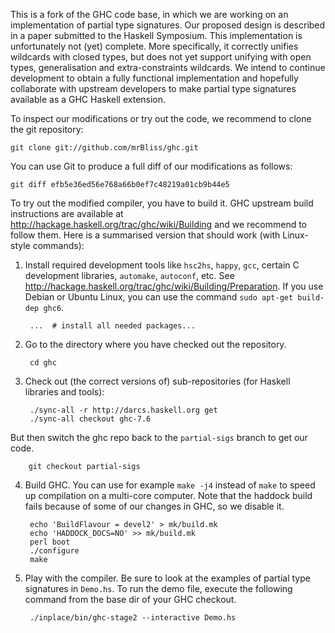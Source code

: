 This is a fork of the GHC code base, in which we are working on an
implementation of partial type signatures. Our proposed design is described in
a paper submitted to the Haskell Symposium. This implementation is
unfortunately not (yet) complete. More specifically, it correctly unifies
wildcards with closed types, but does not yet support unifying with open
types, generalisation and extra-constraints wildcards. We intend to continue
development to obtain a fully functional implementation and hopefully
collaborate with upstream developers to make partial type signatures available
as a GHC Haskell extension.

To inspect our modifications or try out the code, we recommend to
clone the git repository:

    git clone git://github.com/mrBliss/ghc.git

You can use Git to produce a full diff of our modifications as follows:

    git diff efb5e36ed56e768a66b0ef7c48219a01cb9b44e5

To try out the modified compiler, you have to build it. GHC upstream build
instructions are available at
http://hackage.haskell.org/trac/ghc/wiki/Building and we recommend to
follow them. Here is a summarised version that should work (with Linux-style
commands):

1. Install required development tools like `hsc2hs`, `happy`, `gcc`, certain C
   development libraries, `automake`, `autoconf`, etc. See
   http://hackage.haskell.org/trac/ghc/wiki/Building/Preparation. If you use
   Debian or Ubuntu Linux, you can use the command `sudo apt-get build-dep
   ghc6`.

        ...  # install all needed packages...

2. Go to the directory where you have checked out the repository.

        cd ghc

3. Check out (the correct versions of) sub-repositories (for Haskell libraries
   and tools):

        ./sync-all -r http://darcs.haskell.org get
        ./sync-all checkout ghc-7.6

  But then switch the ghc repo back to the `partial-sigs` branch to get our
  code.

        git checkout partial-sigs

4. Build GHC. You can use for example `make -j4` instead of `make` to speed up
   compilation on a multi-core computer. Note that the haddock build fails
   because of some of our changes in GHC, so we disable it.

        echo 'BuildFlavour = devel2' > mk/build.mk
        echo 'HADDOCK_DOCS=NO' >> mk/build.mk
        perl boot
        ./configure
        make

5. Play with the compiler. Be sure to look at the examples of partial type
   signatures in `Demo.hs`. To run the demo file, execute the following
   command from the base dir of your GHC checkout.

        ./inplace/bin/ghc-stage2 --interactive Demo.hs
